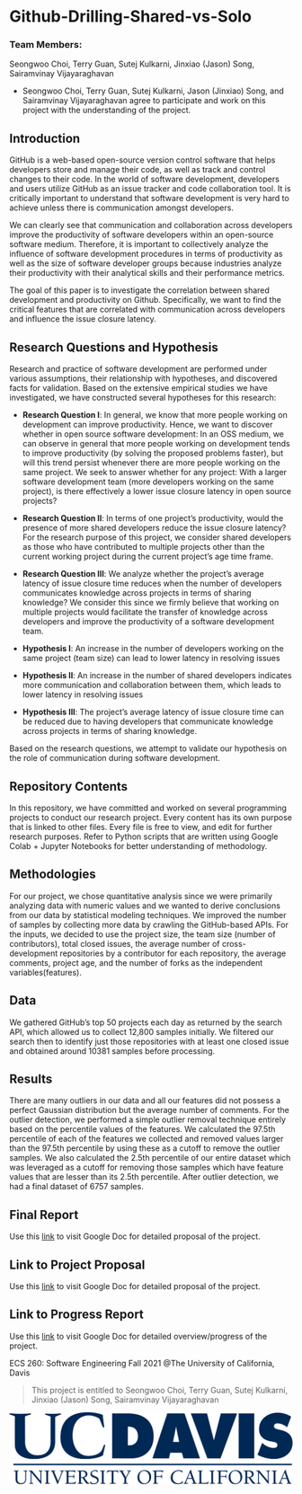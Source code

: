# Github-Drilling-Shared-vs-Solo
### Team Members: 
Seongwoo Choi, Terry Guan, Sutej Kulkarni, Jinxiao (Jason) Song, Sairamvinay Vijayaraghavan

- Seongwoo Choi, Terry Guan, Sutej Kulkarni, Jason (Jinxiao) Song, and Sairamvinay Vijayaraghavan agree to participate and work on this project with the understanding of the project.

## Introduction
GitHub is a web-based open-source version control software that helps developers store and manage their code, as well as track and control changes to their code. In the world of software development, developers and users utilize GitHub as an issue tracker and code collaboration tool. It is critically important to understand that software development is very hard to achieve unless there is communication amongst developers. 

We can clearly see that communication and collaboration across developers improve the productivity of software developers within an open-source software medium. Therefore, it is important to collectively analyze the influence of software development procedures in terms of productivity as well as the size of software developer groups because industries analyze their productivity with their analytical skills and their performance metrics.

The goal of this paper is to investigate the correlation between shared development and productivity on Github. Specifically, we want to find the critical features that are correlated with communication across developers and influence the issue closure latency.


## Research Questions and Hypothesis
Research and practice of software development are performed under various assumptions, their relationship with hypotheses, and discovered facts for validation. Based on the extensive empirical studies we have investigated, we have constructed several hypotheses for this research:

- **Research Question I**: In general, we know that more people working on development can improve productivity. Hence, we want to discover whether in open source software development: In an OSS medium, we can observe in general that more people working on development tends to improve productivity (by solving the proposed problems faster), but will this trend persist whenever there are more people working on the same project. We seek to answer whether for any project: With a larger software development team (more developers working on the same project), is there effectively a lower issue closure latency in open source projects? 

- **Research Question II**: In terms of one project’s productivity, would the presence of more shared developers reduce the issue closure latency? For the research purpose of this project, we consider shared developers as those who have contributed to multiple projects other than the current working project during the current project’s age time frame. 

- **Research Question III**: We analyze whether the project’s average latency of issue closure time reduces when the number of developers communicates knowledge across projects in terms of sharing knowledge? We consider this since we firmly believe that working on multiple projects would facilitate the transfer of knowledge across developers and improve the productivity of a software development team.

- **Hypothesis I**: An increase in the number of developers working on the same project (team size) can lead to lower latency in resolving issues

- **Hypothesis II**: An increase in the number of shared developers indicates more communication and collaboration between them, which leads to lower latency in resolving issues

- **Hypothesis III**: The project’s average latency of issue closure time can be reduced due to having developers that communicate knowledge across projects in terms of sharing knowledge.

Based on the research questions, we attempt to validate our hypothesis on the role of communication during software development. 

## Repository Contents
In this repository, we have committed and worked on several programming projects to conduct our research project. 
Every content has its own purpose that is linked to other files. Every file is free to view, and edit for further research purposes. Refer to Python scripts that are written using Google Colab + Jupyter Notebooks for better understanding of methodology. 

## Methodologies
For our project, we chose quantitative analysis since we were primarily analyzing data with numeric values and we wanted to derive conclusions from our data by statistical modeling techniques. We improved the number of samples by collecting more data by crawling the GitHub-based APIs. For the inputs, we decided to use the project size, the team size (number of contributors), total closed issues, the average number of cross-development repositories by a contributor for each repository, the average comments, project age, and the number of forks as the independent variables(features).

## Data
We gathered GitHub’s top 50 projects each day as returned by the search API, which allowed us to collect 12,800 samples initially. We filtered our search then to identify just those repositories with at least one closed issue and obtained around 10381 samples before processing.

## Results
There are many outliers in our data and all our features did not possess a perfect Gaussian distribution but the average number of comments. For the outlier detection, we performed a simple outlier removal technique entirely based on the percentile values of the features. We calculated the 97.5th percentile of each of the features we collected and removed values larger than the 97.5th percentile by using these as a cutoff to remove the outlier samples. We also calculated the 2.5th percentile of our entire dataset which was leveraged as a cutoff for removing those samples which have feature values that are lesser than its 2.5th percentile. After outlier detection, we had a final dataset of 6757 samples.

## Final Report
Use this [link](https://drive.google.com/file/d/1TRELrJ8Hwhl3UI0O8HaQ5j12RUmcA8hp/view?usp=sharing) to visit Google Doc for detailed proposal of the project. 


## Link to Project Proposal
Use this [link](https://docs.google.com/document/d/1rW-i0BhQkm2TUJ87Rs1wZ_mWxzvZEWk6vASmrXw_kJM/edit?usp=sharing) to visit Google Doc for detailed proposal of the project. 


## Link to Progress Report
Use this [link](https://docs.google.com/document/d/1SnCGZZId4t1AHfkppjk1gO1tNbS_FJuzwy9lyC_tc_Y/edit?usp=sharing) to visit Google Doc for detailed overview/progress of the project. 



ECS 260: Software Engineering Fall 2021  @The University of California, Davis

> This project is entitled to Seongwoo Choi, Terry Guan, Sutej Kulkarni, Jinxiao (Jason) Song, Sairamvinay Vijayaraghavan


![logo](Images/ucdavis-logo.png)